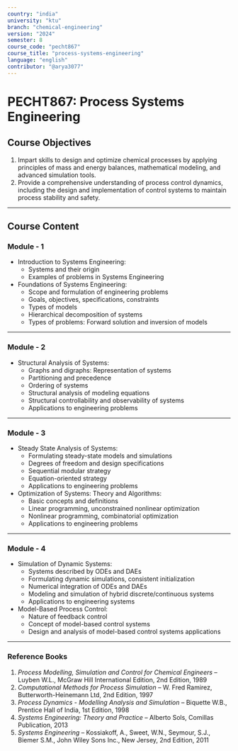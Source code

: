 ```yaml
---
country: "india"
university: "ktu"
branch: "chemical-engineering"
version: "2024"
semester: 8
course_code: "pecht867"
course_title: "process-systems-engineering"
language: "english"
contributor: "@arya3077"
---
```


# PECHT867: Process Systems Engineering

## Course Objectives
1. Impart skills to design and optimize chemical processes by applying principles of mass and energy balances, mathematical modeling, and advanced simulation tools.
2. Provide a comprehensive understanding of process control dynamics, including the design and implementation of control systems to maintain process stability and safety.
---
## Course Content

### Module - 1
* Introduction to Systems Engineering:
  - Systems and their origin
  - Examples of problems in Systems Engineering
* Foundations of Systems Engineering:
  - Scope and formulation of engineering problems
  - Goals, objectives, specifications, constraints
  - Types of models
  - Hierarchical decomposition of systems
  - Types of problems: Forward solution and inversion of models  
---

### Module - 2
* Structural Analysis of Systems:
  - Graphs and digraphs: Representation of systems
  - Partitioning and precedence
  - Ordering of systems
  - Structural analysis of modeling equations
  - Structural controllability and observability of systems
  - Applications to engineering problems  
---

### Module - 3
* Steady State Analysis of Systems:
  - Formulating steady-state models and simulations
  - Degrees of freedom and design specifications
  - Sequential modular strategy
  - Equation-oriented strategy
  - Applications to engineering problems
* Optimization of Systems: Theory and Algorithms:
  - Basic concepts and definitions
  - Linear programming, unconstrained nonlinear optimization
  - Nonlinear programming, combinatorial optimization
  - Applications to engineering problems  
---

### Module - 4
* Simulation of Dynamic Systems:
  - Systems described by ODEs and DAEs
  - Formulating dynamic simulations, consistent initialization
  - Numerical integration of ODEs and DAEs
  - Modeling and simulation of hybrid discrete/continuous systems
  - Applications to engineering systems
* Model-Based Process Control:
  - Nature of feedback control
  - Concept of model-based control systems
  - Design and analysis of model-based control systems applications
---

### Reference Books
1. *Process Modelling, Simulation and Control for Chemical Engineers* – Luyben W.L., McGraw Hill International Edition, 2nd Edition, 1989
2. *Computational Methods for Process Simulation* – W. Fred Ramirez, Butterworth-Heinemann Ltd, 2nd Edition, 1997
3. *Process Dynamics - Modelling Analysis and Simulation* – Biquette W.B., Prentice Hall of India, 1st Edition, 1998
4. *Systems Engineering: Theory and Practice* – Alberto Sols, Comillas Publication, 2013
5. *Systems Engineering* – Kossiakoff, A., Sweet, W.N., Seymour, S.J., Biemer S.M., John Wiley Sons Inc., New Jersey, 2nd Edition, 2011
